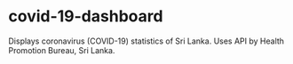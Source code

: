 # covid-19-dashboard
Displays coronavirus (COVID-19) statistics of Sri Lanka. Uses API by Health Promotion Bureau, Sri Lanka.
